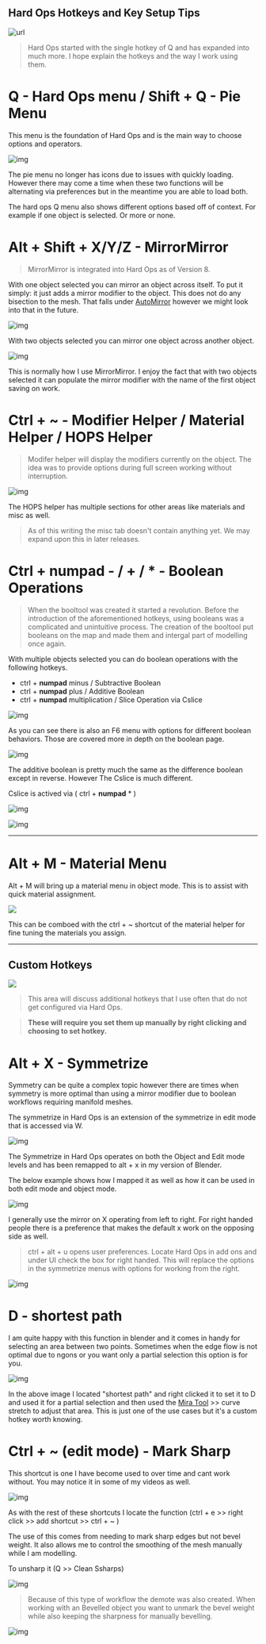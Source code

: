 ## Hard Ops Hotkeys and Key Setup Tips

![url](img\computer2.gif)

> Hard Ops started with the single hotkey of Q and has expanded into much more. I hope explain the hotkeys and the way I work using them.

# Q - Hard Ops menu / Shift + Q - Pie Menu

This menu is the foundation of Hard Ops and is the main way to choose options and operators.

![img](img\hotkey\h2.gif)

The pie menu no longer has icons due to issues with quickly loading. However there may come a time when these two functions will be alternating via preferences but in the meantime you are able to load both.

The hard ops Q menu also shows different options based off of context. For example if one object is selected. Or more or none.



# Alt + Shift + X/Y/Z - MirrorMirror

> MirrorMirror is integrated into Hard Ops as of Version 8.

With one object selected you can mirror an object across itself. To put it simply: it just adds a mirror modifier to the object. This does not do any bisection to the mesh. That falls under [AutoMirror](http://blenderaddonlist.blogspot.com/2014/07/addon-auto-mirror.html) however we might look into that in the future.

![img](img\hotkey\h3.gif)

With two objects selected you can mirror one object across another object.

![img](img\hotkey\h4.gif)

This is normally how I use MirrorMirror. I enjoy the fact that with two objects selected it can populate the mirror modifier with the name of the first object saving on work.

# Ctrl + ~ - Modifier Helper / Material Helper / HOPS Helper

> Modifer helper will display the modifiers currently on the object. The idea was to provide options during full screen working without interruption.

![img](img\hotkey\h5.gif)

The HOPS helper has multiple sections for other areas like materials and misc as well.

> As of this writing the misc tab doesn't contain anything yet. We may expand upon this in later releases.

# Ctrl + **numpad** - / + / * - Boolean Operations

> When the booltool was created it started a revolution. Before the introduction of the aforementioned hotkeys, using booleans was a complicated and unintuitive process. The creation of the booltool put booleans on the map and made them and intergal part of modelling once again.

With multiple objects selected you can do boolean operations with the following hotkeys.

- ctrl + **numpad** minus / Subtractive Boolean
- ctrl + **numpad** plus / Additive Boolean
- ctrl + **numpad** multiplication / Slice Operation via Cslice

![img](img\hotkey\h6.gif)

As you can see there is also an F6 menu with options for different boolean behaviors. Those are covered more in depth on the boolean page.

![img](img\hotkey\h7.gif)

The additive boolean is pretty much the same as the difference boolean except in reverse. However The Cslice is much different.

Cslice is actived via ( ctrl + **numpad** * )

![img](img\hotkey\h9.gif)

![img](img\hotkey\h8.gif)
___

# Alt + M - Material Menu

Alt + M will bring up a material menu in object mode. This is to assist with quick material assignment.

![](img\hotkey\h16.gif)

This can be comboed with the ctrl + ~ shortcut of the material helper for fine tuning the materials you assign.

___

## Custom Hotkeys

![](img\stuffed.gif)

> This area will discuss additional hotkeys that I use often that do not get configured via Hard Ops.

> **These will require you set them up manually by right clicking and choosing to set hotkey.**

# Alt + X - Symmetrize

Symmetry can be quite a complex topic however there are times when symmetry is more optimal than using a mirror modifier due to boolean workflows requiring manifold meshes.

The symmetrize in Hard Ops is an extension of the symmetrize in edit mode that is accessed via W.

![img](img\hotkey\h13.gif)

The Symmetrize in Hard Ops operates on both the Object and Edit mode levels and has been remapped to alt + x in my version of Blender.

The below example shows how I mapped it as well as how it can be used in both edit mode and object mode.

![img](img\hotkey\h14.gif)

I generally use the mirror on X operating from left to right. For right handed people there is a preference that makes the default x work on the opposing side as well.

> ctrl + alt + u opens user preferences. Locate Hard Ops in add ons and under UI check the box for right handed. This will replace the options in the symmetrize menus with options for working from the right.

![img](img\hotkey\h15.gif)



# D - shortest path

I am quite happy with this function in blender and it comes in handy for selecting an area between two points. Sometimes when the edge flow is not optimal due to ngons or you want only a partial selection this option is for you.

 ![img](img\hotkey\h1.gif)

 In the above image I located "shortest path" and right clicked it to set it to D and used it for a partial selection and then used the [Mira Tool](http://blenderartists.org/forum/showthread.php?366107-MiraTools) >> curve stretch to adjust that area. This is just one of the use cases but it's a custom hotkey worth knowing.

# Ctrl + ~ (edit mode) - Mark Sharp

This shortcut is one I have become used to over time and cant work without. You may notice it in some of my videos as well.

![img](img\hotkey\h10.gif)

As with the rest of these shortcuts I locate the function (ctrl + e >> right click >> add shortcut >> ctrl + ~ )

The use of this comes from needing to mark sharp edges but not bevel weight. It also allows me to control the smoothing of the mesh manually while I am modelling.

To unsharp it (Q >> Clean Ssharps)

![img](img\hotkey\h11.gif)

> Because of this type of workflow the demote was also created. When working with an Bevelled object you want to unmark the bevel weight while also keeping the sharpness for manually bevelling.

![img](img\hotkey\h12.gif)

